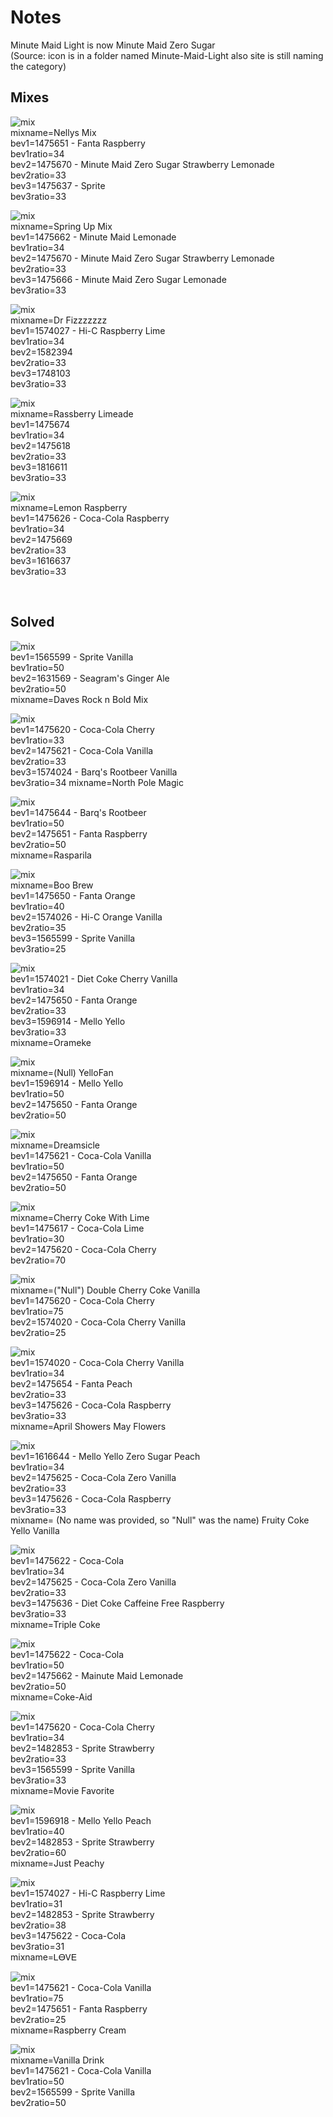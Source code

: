 # Notes
Minute Maid Light is now Minute Maid Zero Sugar 
<br>(Source: icon is in a folder named Minute-Maid-Light also site is still naming the category)

## Mixes
![mix](https://i.pinimg.com/564x/92/e1/a6/92e1a6cc7b9ee50d8356def07631b212.jpg)
<br>mixname=Nellys Mix
<br>bev1=1475651 - Fanta Raspberry
<br>bev1ratio=34
<br>bev2=1475670 - Minute Maid Zero Sugar Strawberry Lemonade
<br>bev2ratio=33
<br>bev3=1475637 - Sprite
<br>bev3ratio=33

![mix](https://i.pinimg.com/564x/65/41/80/65418067e6a46398d158a013ee72f2c6.jpg)
<br>mixname=Spring Up Mix
<br>bev1=1475662 - Minute Maid Lemonade
<br>bev1ratio=34
<br>bev2=1475670 - Minute Maid Zero Sugar Strawberry Lemonade
<br>bev2ratio=33
<br>bev3=1475666 - Minute Maid Zero Sugar Lemonade
<br>bev3ratio=33

![mix](https://i.pinimg.com/564x/e7/28/5a/e7285abff59ff6db4ef6aca51c328f86.jpg)
<br>mixname=Dr Fizzzzzzz
<br>bev1=1574027 - Hi-C Raspberry Lime
<br>bev1ratio=34
<br>bev2=1582394
<br>bev2ratio=33
<br>bev3=1748103
<br>bev3ratio=33

![mix](https://i.pinimg.com/564x/4a/fd/f2/4afdf23b981297023c44faacf09034a1.jpg)
<br>mixname=Rassberry Limeade
<br>bev1=1475674
<br>bev1ratio=34
<br>bev2=1475618
<br>bev2ratio=33
<br>bev3=1816611
<br>bev3ratio=33

![mix](https://i.pinimg.com/564x/3f/b7/fb/3fb7fb3b94189e5e94b1c091a6003683.jpg)
<br>mixname=Lemon Raspberry
<br>bev1=1475626 - Coca-Cola Raspberry
<br>bev1ratio=34
<br>bev2=1475669
<br>bev2ratio=33
<br>bev3=1616637
<br>bev3ratio=33

<br>

## Solved

![mix](https://i.pinimg.com/564x/74/7b/6f/747b6f89260240fa116dfd15478d2812.jpg)
<br>bev1=1565599 - Sprite Vanilla
<br>bev1ratio=50
<br>bev2=1631569 - Seagram's Ginger Ale
<br>bev2ratio=50
<br>mixname=Daves Rock n Bold Mix

![mix](https://i.pinimg.com/564x/29/1d/2b/291d2b3032c1a392b6870523661befd2.jpg)
<br>bev1=1475620 - Coca-Cola Cherry
<br>bev1ratio=33
<br>bev2=1475621 - Coca-Cola Vanilla
<br>bev2ratio=33
<br>bev3=1574024 - Barq's Rootbeer Vanilla
<br>bev3ratio=34
mixname=North Pole Magic

![mix](https://i.pinimg.com/564x/e0/62/a4/e062a415c754c78e41c5b7278124b078.jpg)
<br>bev1=1475644 - Barq's Rootbeer
<br>bev1ratio=50
<br>bev2=1475651 - Fanta Raspberry
<br>bev2ratio=50
<br>mixname=Rasparila

![mix](https://i.pinimg.com/564x/14/88/ff/1488ff3014b739a37e7f95ba9abc3687.jpg)
<br>mixname=Boo Brew
<br>bev1=1475650 - Fanta Orange
<br>bev1ratio=40
<br>bev2=1574026 - Hi-C Orange Vanilla
<br>bev2ratio=35
<br>bev3=1565599 - Sprite Vanilla
<br>bev3ratio=25

![mix](https://i.pinimg.com/564x/33/29/37/33293797b2a6cc5d809aeb6b5c986f6f.jpg)
<br>bev1=1574021 - Diet Coke Cherry Vanilla
<br>bev1ratio=34
<br>bev2=1475650 - Fanta Orange
<br>bev2ratio=33
<br>bev3=1596914 - Mello Yello
<br>bev3ratio=33
<br>mixname=Orameke

![mix](https://i.pinimg.com/564x/1d/3a/48/1d3a48b9aab2a8c473cb6e787caf70a9.jpg)
<br>mixname=(Null) YelloFan
<br>bev1=1596914 - Mello Yello
<br>bev1ratio=50
<br>bev2=1475650 - Fanta Orange
<br>bev2ratio=50

![mix](https://i.pinimg.com/564x/d0/76/f8/d076f85c484fa86eb4be20b8cd3872e3.jpg)
<br>mixname=Dreamsicle
<br>bev1=1475621 - Coca-Cola Vanilla
<br>bev1ratio=50
<br>bev2=1475650 - Fanta Orange
<br>bev2ratio=50

![mix](https://i.pinimg.com/564x/ad/0f/26/ad0f268b167519479596d79fde5cd23f.jpg)
<br>mixname=Cherry Coke With Lime
<br>bev1=1475617 - Coca-Cola Lime
<br>bev1ratio=30
<br>bev2=1475620 - Coca-Cola Cherry
<br>bev2ratio=70

![mix](https://i.pinimg.com/564x/2d/84/22/2d8422c3dc6daec53760151dae389dad.jpg)
<br>mixname=("Null") Double Cherry Coke Vanilla
<br>bev1=1475620 - Coca-Cola Cherry
<br>bev1ratio=75
<br>bev2=1574020 - Coca-Cola Cherry Vanilla
<br>bev2ratio=25

![mix](https://i.pinimg.com/564x/b6/fa/ef/b6faefd340bc32f4a06c6c5c59e866a5.jpg)
<br>bev1=1574020 - Coca-Cola Cherry Vanilla
<br>bev1ratio=34
<br>bev2=1475654 - Fanta Peach
<br>bev2ratio=33
<br>bev3=1475626 - Coca-Cola Raspberry
<br>bev3ratio=33
<br>mixname=April Showers May Flowers

![mix](https://i.pinimg.com/564x/c2/51/a0/c251a05c760abac7f80dd35c5f5fb147.jpg)
<br>bev1=1616644 - Mello Yello Zero Sugar Peach
<br>bev1ratio=34
<br>bev2=1475625 - Coca-Cola Zero Vanilla
<br>bev2ratio=33
<br>bev3=1475626 - Coca-Cola Raspberry
<br>bev3ratio=33
<br>mixname= (No name was provided, so "Null" was the name) Fruity Coke Yello Vanilla

![mix](https://i.pinimg.com/564x/c3/9a/30/c39a30456c08820723faae80578fbff6.jpg)
<br>bev1=1475622 - Coca-Cola
<br>bev1ratio=34
<br>bev2=1475625 - Coca-Cola Zero Vanilla
<br>bev2ratio=33
<br>bev3=1475636 - Diet Coke Caffeine Free Raspberry
<br>bev3ratio=33
<br>mixname=Triple Coke

![mix](https://i.pinimg.com/564x/20/c8/42/20c84251808ce771e13ecac888b79b2d.jpg)
<br>bev1=1475622 - Coca-Cola
<br>bev1ratio=50
<br>bev2=1475662 - Mainute Maid Lemonade
<br>bev2ratio=50
<br>mixname=Coke-Aid

![mix](https://i.pinimg.com/564x/85/b0/ab/85b0ab30bc2893da4afbcc8feed161b2.jpg)
<br>bev1=1475620 - Coca-Cola Cherry
<br>bev1ratio=34
<br>bev2=1482853 - Sprite Strawberry
<br>bev2ratio=33
<br>bev3=1565599 - Sprite Vanilla
<br>bev3ratio=33
<br>mixname=Movie Favorite

![mix](https://i.pinimg.com/564x/bc/49/f7/bc49f75b53b4b459d197207177141e0a.jpg)
<br>bev1=1596918 - Mello Yello Peach
<br>bev1ratio=40
<br>bev2=1482853 - Sprite Strawberry
<br>bev2ratio=60
<br>mixname=Just Peachy

![mix](https://i.pinimg.com/564x/62/80/ef/6280ef9ac6a1a59ed2b0f3f51dc24ccd.jpg)
<br>bev1=1574027 - Hi-C Raspberry Lime
<br>bev1ratio=31
<br>bev2=1482853 - Sprite Strawberry
<br>bev2ratio=38
<br>bev3=1475622 - Coca-Cola
<br>bev3ratio=31
<br>mixname=ᏞᎾᏙᎬ

![mix](https://i.pinimg.com/564x/4f/b4/44/4fb444aeb76182e5b68b1d4c188aacf0.jpg)
<br>bev1=1475621 - Coca-Cola Vanilla
<br>bev1ratio=75
<br>bev2=1475651 - Fanta Raspberry
<br>bev2ratio=25
<br>mixname=Raspberry Cream

![mix](https://i.pinimg.com/564x/1a/95/75/1a95753fbefe18361726ab65cec0b312.jpg)
<br>mixname=Vanilla Drink
<br>bev1=1475621 - Coca-Cola Vanilla
<br>bev1ratio=50
<br>bev2=1565599 - Sprite Vanilla
<br>bev2ratio=50
